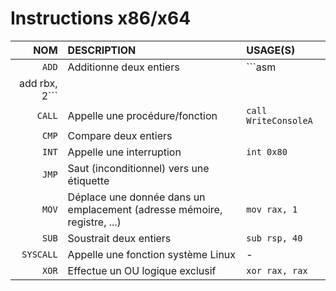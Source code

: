 # Instructions x86/x64

|NOM|DESCRIPTION|USAGE(S)|
|--:|:--|:--|
|`ADD`|Additionne deux entiers|```asm
add rbx, 2```|
|`CALL`|Appelle une procédure/fonction|`call WriteConsoleA`|
|`CMP`|Compare deux entiers||
|`INT`|Appelle une interruption|`int 0x80`|
|`JMP`|Saut (inconditionnel) vers une étiquette||
|`MOV`|Déplace une donnée dans un emplacement (adresse mémoire, registre, ...)|`mov rax, 1`|
|`SUB`|Soustrait deux entiers|`sub rsp, 40`|
|`SYSCALL`|Appelle une fonction système Linux|-|
|`XOR`|Effectue un OU logique exclusif|`xor rax, rax`|
